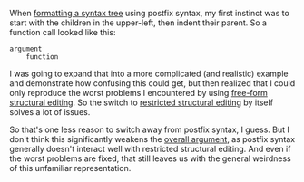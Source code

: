 When [formatting a syntax tree](/daily/2025-05-08) using postfix syntax, my
first instinct was to start with the children in the upper-left, then indent
their parent. So a function call looked like this:

```
argument
	function
```

I was going to expand that into a more complicated (and realistic) example and
demonstrate how confusing this could get, but then realized that I could only
reproduce the worst problems I encountered by using
[free-form structural editing](/daily/2025-05-02). So the switch to
[restricted structural editing](/daily/2025-05-04) by itself solves a lot of
issues.

So that's one less reason to switch away from postfix syntax, I guess. But I
don't think this significantly weakens the
[overall argument](/daily/2025-05-07), as postfix syntax generally doesn't
interact well with restricted structural editing. And even if the worst problems
are fixed, that still leaves us with the general weirdness of this unfamiliar
representation.
